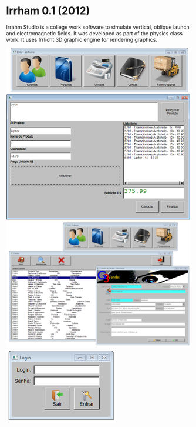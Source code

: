 # Irrham 0.1 (2012)
Irrahm Studio is a college work software to simulate vertical, oblique launch and electromagnetic fields. It was developed as part of the physics class work. It uses Irrlicht 3D graphic engine for rendering graphics.

![alt tag](https://github.com/AramisHM/esg3/blob/master/snapshots/snapshot_1.png)
![alt tag](https://github.com/AramisHM/esg3/blob/master/snapshots/snapshot_2.png)
![alt tag](https://github.com/AramisHM/esg3/blob/master/snapshots/snapshot_3.png)